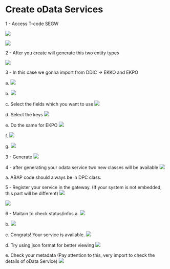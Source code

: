 # Create oData Services

1 - Access T-code SEGW

![](SNAG0029.png)

![](SNAG0028.png)

2 - After you create will generate this two entity types

![](SNAG0027.png)

3 - In this case we gonna import from DDIC -> EKKO and EKPO 

a.
![](SNAG0026.png)

b.
![](SNAG0025.png)

c. Select the fields which you want to use
![](SNAG0024.png)

d. Select the keys
![](SNAG0023.png)

e. Do the same for EKPO
![](SNAG0022.png)

f.
![](SNAG0021.png)

g.
![](SNAG0020.png)

3 - Generate
![](SNAG0019.png)

4 - after generating your odata service two new classes will be available
![](SNAG0018.png)

a. ABAP code should always be in DPC class.

5 - Register your service in the gateway. (If your system is not embedded, this part will be different)
![](SNAG0017.png)

![](SNAG0016.png)

6 - Maitain to check status/infos
a.
![](SNAG0015.png)

b.
![](SNAG0014.png)

c. Congrats! Your service is available.
![](SNAG0013.png)

d. Try using json format for better viewing
![](SNAG0012.png)

e. Check your metadata (Pay attention to this, very import to check the details of oData Service)
![](SNAG0011.png)



